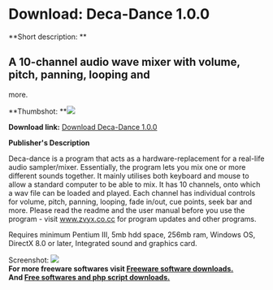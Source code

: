 # Download: Deca-Dance 1.0.0

**Short description: **

## A 10-channel audio wave mixer with volume, pitch, panning, looping and
more.

  
**Thumbshot: **![](http://www.freewarefiles.com/screenshot/decadance_md.gif)   
  
**Download link:** [Download Deca-Dance 1.0.0](http://freesoftwares.boysofts.com/Deca-Dance_program_42824.html)  
  

**Publisher's Description**  
  

Deca-dance is a program that acts as a hardware-replacement for a real-life
audio sampler/mixer. Essentially, the program lets you mix one or more
different sounds together. It mainly utilises both keyboard and mouse to allow
a standard computer to be able to mix. It has 10 channels, onto which a wav
file can be loaded and played. Each channel has individual controls for
volume, pitch, panning, looping, fade in/out, cue points, seek bar and more.
Please read the readme and the user manual before you use the program - visit
www.zvyx.co.cc for program updates and other programs.

Requires minimum Pentium III, 5mb hdd space, 256mb ram, Windows OS, DirectX
8.0 or later, Integrated sound and graphics card.

  
  
Screenshot: ![](http://www.freewarefiles.com/screenshot/decadance.gif)  
**For more freeware softwares visit [Freeware software downloads.](http://freesoftwares.boysofts.com/)**   
**And [Free softwares and php script downloads.](http://www.boysofts.com/)**

